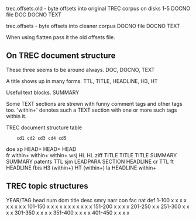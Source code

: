 trec.offsets.old - byte offsets into original TREC corpus on disks 1-5
DOCNO file DOC DOCNO TEXT

trec.offsets - byte offsets into cleaner corpus
DOCNO file DOCNO TEXT

When using flatten pass it the old offsets file.

On TREC document structure
----

These three seems to be around always.
DOC, DOCNO, TEXT

A title shows up in many forms.
TTL, TITLE, HEADLINE, H3, HT

Useful text blocks.
SUMMARY

Some TEXT sections are strewn with funny comment tags and other tags
too. 'within+' denotes such a TEXT section with one or more such tags
within it.

TREC document structure table

		cd1	cd2	cd3	cd4	cd5
doe
ap		HEAD+	HEAD+	HEAD	
fr		within+	within+		within+
wsj		HL	HL
ziff		TITLE	TITLE	TITLE
			SUMMARY	SUMMARY
patents				TTL
sjm				LEADPARA
				SECTION
				HEADLINE
cr					TTL
ft					HEADLINE
fbis						H3 (within+)
						HT (within+)
la						HEADLINE
						within+

TREC topic structures
----

YEAR/TAG head num dom title desc smry narr con fac nat def
  1-100  x    x   x   x     x         x    x   x       x
101-150  x    x   x   x     x    x    x    x   x   x   x
151-200       x       x     x         x
201-250       x             x
251-300       x       x     x         x
301-350       x       x     x         x
351-400       x       x     x         x
401-450       x       x     x         x
